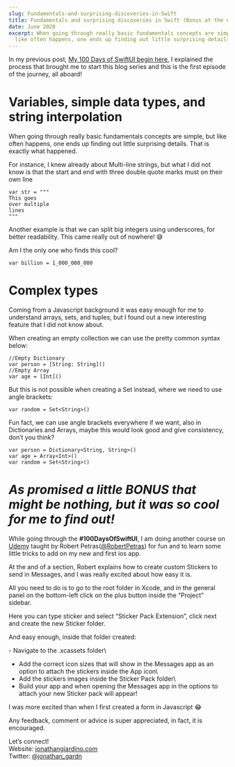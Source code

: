 ```yaml
---
slug: Fundamentals-and-surprising-discoveries-in-Swift
title: Fundamentals and surprising discoveries in Swift (Bonus at the end)
date: June 2020
excerpt: When going through really basic fundamentals concepts are simple, but
  like often happens, one ends up finding out little surprising details.
---
```

In my previous post, [My 100 Days of SwiftUI begin here](https://medium.com/@jonathangiardino/my-100-days-of-swiftui-begin-here-ed5b24b51c60)[,](<https://dev.to/jonathan_gardn/my-100-days-of-swiftui-begin-here-3mcf),***>) I explained the process that brought me to start this blog series and this is the first episode of the journey, all aboard!

# **Variables, simple data types, and string interpolation**

When going through really basic fundamentals concepts are simple, but like often happens, one ends up finding out little surprising details. That is exactly what happened.

For instance, I knew already about Multi-line strings, but what I did not know is that the start and end with three double quote marks must on their own line

```
var str = """
This goes
over multiple
lines
"""
```

Another example is that we can split big integers using underscores, for better readability. This came really out of nowhere! 😅

Am I the only one who finds this cool?

```
var billion = 1_000_000_000
```

# **Complex types**

Coming from a Javascript background it was easy enough for me to understand arrays, sets, and tuples, but I found out a new interesting feature that I did not know about.

When creating an empty collection we can use the pretty common syntax below:

```
//Empty Dictionary
var person = [String: String]()
//Empty Array
var age = [Int]()
```

But this is not possible when creating a Set instead, where we need to use angle brackets:

```
var random = Set<String>()
```

Fun fact, we can use angle brackets everywhere if we want, also in Dictionaries and Arrays, maybe this would look good and give consistency, don’t you think?

```
var person = Dictionary<String, String>()
var age = Array<Int>()
var random = Set<String>()
```

# *As promised a little **BONUS** that might be nothing, but it was so cool for me to find out!*

While going through the **\#100DaysOfSwiftUI**, I am doing another course on [Udemy](https://www.udemy.com/course/swiftui-masterclass-course-ios-development-with-swift/) taught by Robert Petras([@RobertPetras](http://twitter.com/RobertPetras)) for fun and to learn some little tricks to add on my new and first ios app.

At the and of a section, Robert explains how to create custom Stickers to send in Messages, and I was really excited about how easy it is.

All you need to do is to go to the root folder in Xcode, and in the general panel on the bottom-left click on the plus button inside the “Project” sidebar.

Here you can type sticker and select “Sticker Pack Extension”, click next and create the new Sticker folder.

And easy enough, inside that folder created:

\- Navigate to the .xcassets folder\
- Add the correct icon sizes that will show in the Messages app as an option to attach the stickers inside the App icon\
- Add the stickers images inside the Sticker Pack folder\
- Build your app and when opening the Messages app in the options to attach your new Sticker pack will appear!

I was more excited than when I first created a form in Javascript 😂

Any feedback, comment or advice is super appreciated, in fact, it is encouraged.

Let’s connect!\
Website: [jonathangiardino.com](https://jonathangiardino.com/)\
Twitter: [@jonathan_gardn](http://twitter.com/jonathan_gardn)
